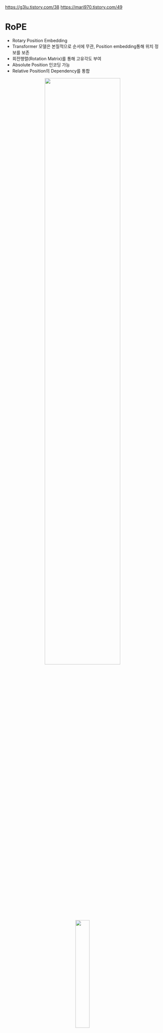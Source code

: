 https://g3lu.tistory.com/38
https://mari970.tistory.com/49
# RoPE
* Rotary Position Embedding
* Transformer 모델은 본질적으로 순서에 무관, Position embedding통해 위치 정보를 보존
* 회전행렬(Rotation Matrix)를 통해 고유각도 부여
* Absolute Position 인코딩 가능
* Relative Position의 Dependency를 통합

<P align="center"> <img src="https://github.com/user-attachments/assets/b1034452-4d19-4bac-ad8f-7c422b49c577" width="70%" height="70%"> </P>


<P align="center"> <img src="https://github.com/user-attachments/assets/fbdfb55d-2856-4a70-869c-66db0f3177f3" width="30%" height="30%"> </P>

* 복소 평면상에서 회전을 토큰위치정보를 통해 벡터에 표현. 
* Query m
* Key n

## Formulation
### Position-Encoded Query and Key Vectors
$$ f_q(x_m,m) = (W_qx_m)e^{im\theta} $$
$$ f_k(x_n,n) = (W_kx_n)e^{in\theta} $$

* $f_q(x_m,m)$ : Query Vector (Self-attention)
* $W_q$ : Weight Vector of Query
* $x_m$ : embedding vector. 고정된 크기의 실수 벡터로 변환
* $e^{im\theta}$ : rotation(회전). 복소수 평며에서 $m\theta$ 만큼 회전시키는 연산.

### Function $g$

$$ g(x_m,x_n,m-n)=Re[(W_qx_m)(W_kx_n)*e^{i(m-n)\theta}]$$
* $g$ : Query Vector($x_m$)와 Key Vector($x_n$)간의 내적을 복소수 곱셈을 통해 계산
* Query복소수 곱셈 Key복소수 한 결과의 실수 부분만 취함
* 실수값만 취하는 이유는 Softmax를 통해 중요도를 결정할때 실수값이 필요하기 때문

### 2D General Form
$$ f_{\{q,k\}}(x_m,m) = R_{\Theta,m}^{d}W_{\{q,k\}}x_m $$

$$ R_{\Theta,m}^{d} =  
\begin{pmatrix}
  cos(m\theta_{1}) & a_{1,2} & \cdots & a_{1,n} \\
  a_{2,1} & a_{2,2} & \cdots & a_{2,n} \\
  \vdots  & \vdots  & \ddots & \vdots  \\
  a_{m,1} & a_{m,2} & \cdots & a_{m,n}
 \end{pmatrix}$$
